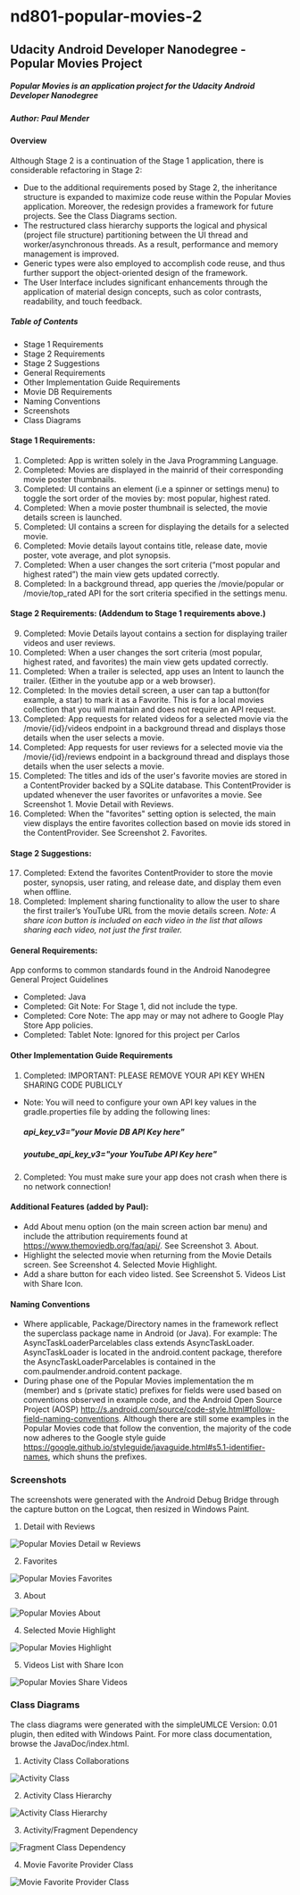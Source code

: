 # nd801-popular-movies-2
## Udacity Android Developer Nanodegree - Popular Movies Project
##### Popular Movies is an application project for the Udacity Android Developer Nanodegree
##### Author: Paul Mender
#### Overview
Although Stage 2 is a continuation of the Stage 1 application, there is considerable refactoring in Stage 2:
* Due to the additional requirements posed by Stage 2, the inheritance structure is expanded to maximize code reuse within the Popular Movies application. Moreover, the redesign provides a framework for future projects. See the Class Diagrams section.
* The restructured class hierarchy supports the logical and physical (project file structure) partitioning between the UI thread and worker/asynchronous threads.  As a result, performance and memory management is improved.
* Generic types were also employed to accomplish code reuse, and thus further support the object-oriented design of the framework.
* The User Interface includes significant enhancements through the application of material design concepts, such as color contrasts, readability, and touch feedback.
##### Table of Contents
* Stage 1 Requirements
* Stage 2 Requirements
* Stage 2 Suggestions
* General Requirements
* Other Implementation Guide Requirements
* Movie DB Requirements
* Naming Conventions
* Screenshots
* Class Diagrams
#### Stage 1 Requirements:
1. Completed: App is written solely in the Java Programming Language.
1. Completed: Movies are displayed in the mainrid of their corresponding movie poster thumbnails.
1. Completed: UI contains an element (i.e a spinner or settings menu) to toggle the sort order of the movies by: most popular, highest rated.
1. Completed: When a movie poster thumbnail is selected, the movie details screen is launched.
1. Completed: UI contains a screen for displaying the details for a selected movie.
1. Completed: Movie details layout contains title, release date, movie poster, vote average, and plot synopsis.
1. Completed: When a user changes the sort criteria (“most popular and highest rated”) the main view gets updated correctly.
1. Completed: In a background thread, app queries the /movie/popular or /movie/top_rated API for the sort criteria specified in the settings menu.
#### Stage 2 Requirements: (Addendum to Stage 1 requirements above.)
9. Completed: Movie Details layout contains a section for displaying trailer videos and user reviews.
1. Completed: When a user changes the sort criteria (most popular, highest rated, and favorites) the main view gets updated correctly.
1. Completed: When a trailer is selected, app uses an Intent to launch the trailer. (Either in the youtube app or a web browser).
1. Completed: In the movies detail screen, a user can tap a button(for example, a star) to mark it as a Favorite. This is for a local movies collection that you will maintain and does not require an API request.
1. Completed: App requests for related videos for a selected movie via the /movie/{id}/videos endpoint in a background thread and displays those details when the user selects a movie.
1. Completed: App requests for user reviews for a selected movie via the /movie/{id}/reviews endpoint in a background thread and displays those details when the user selects a movie.
1. Completed: The titles and ids of the user's favorite movies are stored in a ContentProvider backed by a SQLite database. This ContentProvider is updated whenever the user favorites or unfavorites a movie.  See Screenshot 1. Movie Detail with Reviews.
1. Completed: When the "favorites" setting option is selected, the main view displays the entire favorites collection based on movie ids stored in the ContentProvider. See Screenshot 2. Favorites.
#### Stage 2 Suggestions:
17. Completed: Extend the favorites ContentProvider to store the movie poster, synopsis, user rating, and release date, and display them even when offline.
1. Completed: Implement sharing functionality to allow the user to share the first trailer’s YouTube URL from the movie details screen.
*Note: A share icon button is included on each video in the list that allows sharing each video, not just the first trailer.*
#### General Requirements:
App conforms to common standards found in the Android Nanodegree General Project Guidelines
* Completed: Java      
* Completed: Git    Note: For Stage 1, did not include the type.
* Completed: Core   Note: The app may or may not adhere to Google Play Store App policies.
* Completed: Tablet Note: Ignored for this project per Carlos
#### Other Implementation Guide Requirements
1. Completed: IMPORTANT: PLEASE REMOVE YOUR API KEY WHEN SHARING CODE PUBLICLY
* Note: You will need to configure your own API key values in the gradle.properties file by adding the following lines: 
    ##### api_key_v3="*your Movie DB API Key here*"
    ##### youtube_api_key_v3="*your YouTube API Key here*"
2. Completed: You must make sure your app does not crash when there is no network connection!
#### Additional Features (added by Paul):
* Add About menu option (on the main screen action bar menu) and include the attribution requirements found at https://www.themoviedb.org/faq/api/. See Screenshot 3. About.
* Highlight the selected movie when returning from the Movie Details screen. See Screenshot 4. Selected Movie Highlight. 
* Add a share button for each video listed. See Screenshot 5. Videos List with Share Icon.
#### Naming Conventions
* Where applicable, Package/Directory names in the framework reflect the superclass package name in Android (or Java). For example: The AsyncTaskLoaderParcelables class extends AsyncTaskLoader. AsyncTaskLoader is located in the android.content package, therefore the AsyncTaskLoaderParcelables is contained in the com.paulmender.android.content package.
* During phase one of the Popular Movies implementation the m (member) and s (private static) prefixes for fields were used based on conventions observed in example code, and the Android Open Source Project (AOSP) http://s.android.com/source/code-style.html#follow-field-naming-conventions. Although there are still some examples in the Popular Movies code that follow the convention, the majority of the code now adheres to the Google style guide https://google.github.io/styleguide/javaguide.html#s5.1-identifier-names, which shuns the prefixes.
### Screenshots
The screenshots were generated with the Android Debug Bridge through the capture button on the Logcat, then resized in Windows Paint.
1. Detail with Reviews

![Popular Movies Detail w Reviews](/images/50/pkmiPopMoviesDetailReviews.png) 

2. Favorites

![Popular Movies Favorites](/images/50/pkmiPopMoviesFavorites.png) 

3. About

![Popular Movies About](/images/50/pkmiPopMoviesAbout.png)

4. Selected Movie Highlight

![Popular Movies Highlight](/images/50/pkmiPopMoviesHighlight.png) 

5. Videos List with Share Icon

![Popular Movies Share Videos](/images/50/pkmiPopMoviesDetailVideos.png) 

### Class Diagrams
The class diagrams were generated with the simpleUMLCE Version: 0.01 plugin, then edited with Windows Paint.
For more class documentation, browse the JavaDoc/index.html.

1. Activity Class Collaborations

![Activity Class](/images/uml/pkmiActivityClass.png) 

2. Activity Class Hierarchy

![Activity Class Hierarchy](/images/uml/pkmiActivityHierarchy.png) 

3. Activity/Fragment Dependency

![Fragment Class Dependency](/images/uml/pkmiFragmentDependency.png) 

4. Movie Favorite Provider Class

![Movie Favorite Provider Class](/images/uml/pkmiMovieFavoritesProviderClass.png) 
